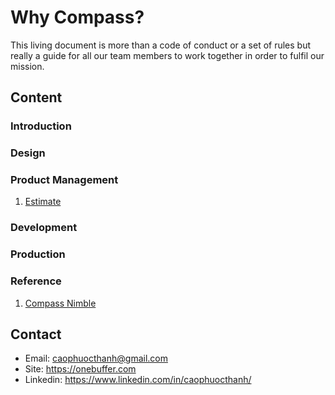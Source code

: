 # Why Compass?
This living document is more than a code of conduct or a set of rules but really a guide for all our team members to work together in order to fulfil our mission.

## Content
### Introduction
### Design
### Product Management

1. [Estimate](https://github.com/onebuffer/Compass/blob/master/Estimation.MD)

### Development
### Production

### Reference
1. [Compass Nimble](https://compass.nimblehq.co/)

## Contact
- Email: caophuocthanh@gmail.com
- Site: https://onebuffer.com
- Linkedin: https://www.linkedin.com/in/caophuocthanh/
